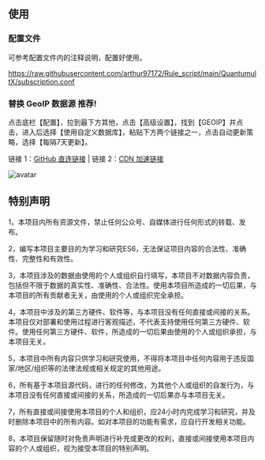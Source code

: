 


## 使用
### 配置文件
可参考配置文件内的注释说明，配置好使用。

https://raw.githubusercontent.com/arthur97172/Rule_script/main/QuantumultX/subscription.conf

### 替换 GeoIP 数据源 推荐!
点击底栏【配置】，拉到最下方其他，点击【高级设置】，找到【GEOIP】并点击，进入后选择【使用自定义数据库】，粘贴下方两个链接之一，点击自动更新策略，选择【每隔7天更新】。

链接 1：[GitHub 直连链接](https://github.com/Hackl0us/GeoIP2-CN/raw/release/Country.mmdb) | 链接 2：[CDN 加速链接](https://fastly.jsdelivr.net/gh/Hackl0us/GeoIP2-CN@release/Country.mmdb)

![avatar](https://github.com/Arthur97172/Rule_script/blob/main/Loon/Loon01.png)

## 特别声明
1，本项目内所有资源文件，禁止任何公众号、自媒体进行任何形式的转载、发布。

2，编写本项目主要目的为学习和研究ES6，无法保证项目内容的合法性、准确性、完整性和有效性。

3，本项目涉及的数据由使用的个人或组织自行填写，本项目不对数据内容负责，包括但不限于数据的真实性、准确性、合法性。使用本项目所造成的一切后果，与本项目的所有贡献者无关，由使用的个人或组织完全承担。

4，本项目中涉及的第三方硬件、软件等，与本项目没有任何直接或间接的关系。本项目仅对部署和使用过程进行客观描述，不代表支持使用任何第三方硬件、软件。使用任何第三方硬件、软件，所造成的一切后果由使用的个人或组织承担，与本项目无关。

5，本项目中所有内容只供学习和研究使用，不得将本项目中任何内容用于违反国家/地区/组织等的法律法规或相关规定的其他用途。

6，所有基于本项目源代码，进行的任何修改，为其他个人或组织的自发行为，与本项目没有任何直接或间接的关系，所造成的一切后果亦与本项目无关。

7，所有直接或间接使用本项目的个人和组织，应24小时内完成学习和研究，并及时删除本项目中的所有内容。如对本项目的功能有需求，应自行开发相关功能。

8，本项目保留随时对免责声明进行补充或更改的权利，直接或间接使用本项目内容的个人或组织，视为接受本项目的特别声明。
